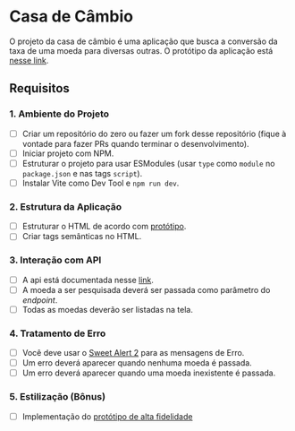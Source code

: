 # Casa de Câmbio

O projeto da casa de câmbio é uma aplicação que busca a conversão da taxa de uma moeda para diversas outras.
O protótipo da aplicação está [nesse link](https://www.figma.com/file/H3gBEiF0F94VESCGx9DD17/Casa-de-C%C3%A2mbio?node-id=0%3A1).

## Requisitos

### 1. Ambiente do Projeto
- [ ] Criar um repositório do zero ou fazer um fork desse repositório (fique à vontade para fazer PRs quando terminar o desenvolvimento).
- [ ] Iniciar projeto com NPM.
- [ ] Estruturar o projeto para usar ESModules (usar `type` como `module` no `package.json` e nas tags `script`).
- [ ] Instalar Vite como Dev Tool e `npm run dev`.

### 2. Estrutura da Aplicação
- [ ] Estruturar o HTML de acordo com [protótipo](https://www.figma.com/file/H3gBEiF0F94VESCGx9DD17/Casa-de-C%C3%A2mbio?node-id=0%3A1).
- [ ] Criar tags semânticas no HTML.

### 3. Interação com API
- [ ] A api está documentada nesse [link](https://exchangerate.host/#/#docs).
- [ ] A moeda a ser pesquisada deverá ser passada como parâmetro do _endpoint_.
- [ ] Todas as moedas deverão ser listadas na tela.

### 4. Tratamento de Erro
- [ ] Você deve usar o [Sweet Alert 2](https://sweetalert2.github.io/) para as mensagens de Erro.
- [ ] Um erro deverá aparecer quando nenhuma moeda é passada.
- [ ] Um erro deverá aparecer quando uma moeda inexistente é passada.

### 5. Estilização (Bônus)
- [ ] Implementação do [protótipo de alta fidelidade](https://www.figma.com/file/H3gBEiF0F94VESCGx9DD17/Casa-de-C%C3%A2mbio?node-id=0%3A1)